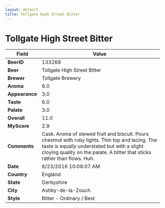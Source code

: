 ```yaml
---
layout: default
title: Tollgate High Street Bitter
---
```


# Tollgate High Street Bitter

| Field         | Value     |
|---------------|-----------|
| **BeerID** | 133268 |
| **Beer** | Tollgate High Street Bitter |
| **Brewer** | Tollgate Brewery |
| **Aroma** | 6.0 |
| **Appearance** | 3.0 |
| **Taste** | 6.0 |
| **Palate** | 3.0 |
| **Overall** | 11.0 |
| **MyScore** | 2.9 |
| **Comments** | Cask. Aroma of stewed fruit and biscuit. Pours chestnut with ruby lights. Thin top and lacing. The taste is equally understated but with a slight cloying quality on the palate. A bitter that sticks rather than flows. Huh. |
| **Date** | 6/23/2016 10:08:07 AM |
| **Country** | England |
| **State** | Derbyshire |
| **City** | Ashby-de-la-Zouch |
| **Style** | Bitter - Ordinary / Best |
